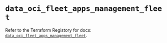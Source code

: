 # `data_oci_fleet_apps_management_fleet`

Refer to the Terraform Registory for docs: [`data_oci_fleet_apps_management_fleet`](https://registry.terraform.io/providers/oracle/oci/6.18.0/docs/data-sources/fleet_apps_management_fleet).
